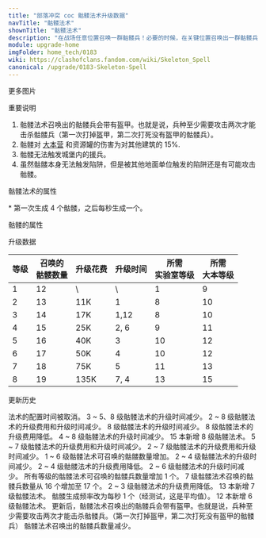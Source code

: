 ```yaml
---
title: "部落冲突 coc 骷髅法术升级数据"
navTitle: "骷髅法术"
shownTitle: "骷髅法术"
description: "在战场任意位置召唤一群骷髅兵！必要的时候，在关键位置召唤出一群骷髅兵补上那么几刀可解燃眉之急。骷髅兵不会触发陷阱。"
module: upgrade-home
imgFolder: home_tech/0183
wiki: https://clashofclans.fandom.com/wiki/Skeleton_Spell
canonical: /upgrade/0183-Skeleton-Spell
---
```


<UnitInfo :folder="$frontmatter.imgFolder" imgSrc="Skeleton_Spell.png" :imgAlt="$frontmatter.navTitle" 
    description="在战场任意位置召唤一群骷髅兵！<br>必要的时候，在关键位置召唤出一群骷髅兵补上那么几刀可解燃眉之急。骷髅兵不会触发陷阱。"
    :isSmallImg="true" />

<SmallTitle>更多图片</SmallTitle>

<Panel>
    <UnitImgGroup :folder="$frontmatter.imgFolder">
        <UnitImg imgTitle="带盾牌的骷髅" imgSrc="Skeleton_Shielded.png" />
        <UnitImg imgTitle="不带盾牌的骷髅" imgSrc="Skeleton.png" />
    </UnitImgGroup>
</Panel>

<SmallTitle>重要说明</SmallTitle>

1. 骷髅法术召唤出的骷髅兵会带有盔甲。也就是说，兵种至少需要攻击两次才能击杀骷髅兵（第一次打掉盔甲，第二次打死没有盔甲的骷髅兵）。
2. 骷髅对 [大本营](/upgrade/0400-Town-Hall) 和资源罐的伤害为对其他建筑的 15%.
3. 骷髅无法触发城堡内的援兵。
4. 虽然骷髅本身无法触发陷阱，但是被其他地面单位触发的陷阱还是有可能攻击骷髅。

<SmallTitle>骷髅法术的属性</SmallTitle>

<UnitProperties>
    <UnitProperty pKey="作用半径" pValue="2.25 格" />
    <UnitProperty pKey="作用类型" pValue="在指定范围内召唤骷髅" />
    <UnitProperty pKey="骷髅生成速度" pValue="见说明<sup>*</sup>" />
    <UnitProperty pKey="占用的法术空间" pValue="1" />
    <UnitProperty pKey="所需暗黑法术工厂等级" pValue="4" />
    <UnitProperty pKey="所需大本等级" pValue="9" />
    <UnitProperty pKey="法术配置时间" pValue="无" trainingSystem="2025" />
</UnitProperties>

\* 第一次生成 4 个骷髅，之后每秒生成一个。

<SmallTitle>骷髅的属性</SmallTitle>

<UnitProperties>
    <UnitProperty pKey="攻击偏好" pValue="无" />
    <UnitProperty pKey="伤害类型" pValue="单体伤害" />
    <UnitProperty pKey="攻击的目标" pValue="仅地面目标" />
    <UnitProperty pKey="占据人口" pValue="1" />
    <UnitProperty pKey="移动速度" pValue="3 格/秒" />
    <UnitProperty pKey="攻击速度" pValue="1 秒/次" />
    <UnitProperty pKey="攻击距离" pValue="0.4 格" />
    <UnitProperty pKey="每秒伤害" pValue="25" />
    <UnitProperty pKey="每次伤害" pValue="25" />
    <UnitProperty pKey="生命值" pValue="30" />
</UnitProperties>

<SmallTitle>升级数据</SmallTitle>

<script setup>
const tableExtraInfo = [
    {
        "column": 2,
        "type": "cost",
        "gpClass": "research",
        "icon": "Dark_Elixir"
    },
    {
        "column": 3,
        "type": "time",
        "gpClass": "research"
    }
];
</script>

<UnitTable :tableExtraInfo="tableExtraInfo">

| 等级 |召唤的<br>骷髅数量| 升级花费 | 升级时间 |所需<br>实验室等级|所需<br>大本等级|
| ---- |       ----     |   ----   |  ----   |       ----      |      ----     |
|   1  |        12      |     \    |    \    |         1       |        9      |
|   2  |        13      |    11K   |   1     |         8       |       10      |
|   3  |        14      |    17K   |   1,12  |         8       |       10      |
|   4  |        15      |    25K   |   2, 6  |         9       |       11      |
|   5  |        16      |    40K   |   3     |        10       |       12      |
|   6  |        17      |    50K   |   4     |        10       |       12      |
|   7  |        18      |    75K   |   5     |        11       |       13      |
|   8  |        19      |   135K   |   7, 4  |        13       |       15      |
</UnitTable>

<SmallTitle>更新历史</SmallTitle>

<Timeline>
    <TimelineItem date="2025/03/27">
        <TimelineRow>法术的配置时间被取消。</TimelineRow>
    </TimelineItem>
    <TimelineItem date="2025/03/24">
        <TimelineRow>3 ~ 5、8 级骷髅法术的升级时间减少。</TimelineRow>
    </TimelineItem>
    <TimelineItem date="2024/11/25">
        <TimelineRow>2 ~ 8 级骷髅法术的升级费用和升级时间减少。</TimelineRow>
    </TimelineItem>
    <TimelineItem date="2024/06/18">
        <TimelineRow>8 级骷髅法术的升级时间减少。</TimelineRow>
        <TimelineRow>8 级骷髅法术的升级费用降低。</TimelineRow>
    </TimelineItem>
    <TimelineItem date="2023/12/12">
        <TimelineRow>4 ~ 8 级骷髅法术的升级时间减少。</TimelineRow>
    </TimelineItem>
    <TimelineItem date="2023/06/12">
        <TimelineRow>15 本新增 8 级骷髅法术。</TimelineRow>
        <TimelineRow>5 ~ 7 级骷髅法术的升级费用和升级时间减少。</TimelineRow>
    </TimelineItem>
    <TimelineItem date="2022/10/10">
        <TimelineRow>2 ~ 7 级骷髅法术的升级费用和升级时间减少。</TimelineRow>
    </TimelineItem>
    <TimelineItem date="2022/06/27">
        <TimelineRow>1 ~ 6 级骷髅法术可召唤的骷髅数量增加。</TimelineRow>
    </TimelineItem>
    <TimelineItem date="2021/12/09">
        <TimelineRow>2 ~ 4 级骷髅法术的升级时间减少。</TimelineRow>
    </TimelineItem>
    <TimelineItem date="2021/04/12">
        <TimelineRow>2 ~ 4 级骷髅法术的升级费用降低。</TimelineRow>
        <TimelineRow>2 ~ 6 级骷髅法术的升级时间减少。</TimelineRow>
    </TimelineItem>
    <TimelineItem date="2020/10/12">
        <TimelineRow>所有等级的骷髅法术可召唤的骷髅兵数量增加 1 个。</TimelineRow>
    </TimelineItem>
    <TimelineItem date="2020/05/20">
        <TimelineRow>7 级骷髅法术召唤的骷髅兵数量从 16 个增加至 17 个。</TimelineRow>
    </TimelineItem>
    <TimelineItem date="2020/03/30">
        <TimelineRow>2 ~ 3 级骷髅法术的升级费用降低。</TimelineRow>
    </TimelineItem>
    <TimelineItem date="2019/12/09">
        <TimelineRow>13 本新增 7 级骷髅法术。</TimelineRow>
        <TimelineRow>骷髅生成频率改为每秒 1 个（经测试，这是平均值）。</TimelineRow>
    </TimelineItem>
    <TimelineItem date="2019/06/18">
        <TimelineRow>12 本新增 6 级骷髅法术。</TimelineRow>
        <TimelineRow>更新后，骷髅法术召唤出的骷髅兵会带有盔甲。也就是说，兵种至少需要攻击两次才能击杀骷髅兵。（第一次打掉盔甲，第二次打死没有盔甲的骷髅兵）</TimelineRow>
        <TimelineRow>骷髅法术召唤出的骷髅兵数量减少。</TimelineRow>
    </TimelineItem>
    <TimelineItem :historyBottom="true" />
</Timeline>